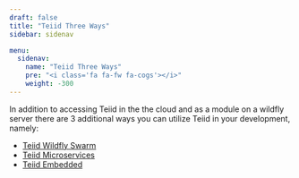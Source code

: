 ```yaml
---
draft: false
title: "Teiid Three Ways"
sidebar: sidenav

menu:
  sidenav:
    name: "Teiid Three Ways"
    pre: "<i class='fa fa-fw fa-cogs'></i>"
    weight: -300
---
```


In addition to accessing Teiid in the the cloud and as a module on a wildfly server there are 3 additional 
ways you can utilize Teiid in your development, namely:

- [Teiid Wildfly Swarm](./wildfly-swarm)
- [Teiid Microservices](./microservices)
- [Teiid Embedded](./embedded)